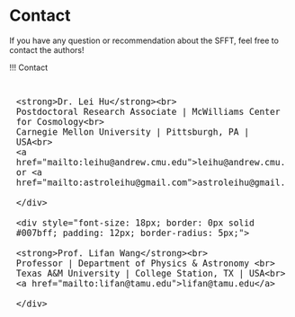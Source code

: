 # Contact

If you have any question or recommendation about the SFFT, feel free to contact the authors!

!!! Contact
    <div style="font-size: 18px; border: 0px solid #007bff; padding: 12px; border-radius: 5px;">

    <strong>Dr. Lei Hu</strong><br>
    Postdoctoral Research Associate | McWilliams Center for Cosmology<br>
    Carnegie Mellon University | Pittsburgh, PA | USA<br>
    <a href="mailto:leihu@andrew.cmu.edu">leihu@andrew.cmu.edu</a> or <a href="mailto:astroleihu@gmail.com">astroleihu@gmail.com</a>

    </div>

    <div style="font-size: 18px; border: 0px solid #007bff; padding: 12px; border-radius: 5px;">

    <strong>Prof. Lifan Wang</strong><br>
    Professor | Department of Physics & Astronomy <br>
    Texas A&M University | College Station, TX | USA<br>
    <a href="mailto:lifan@tamu.edu">lifan@tamu.edu</a>

    </div>

